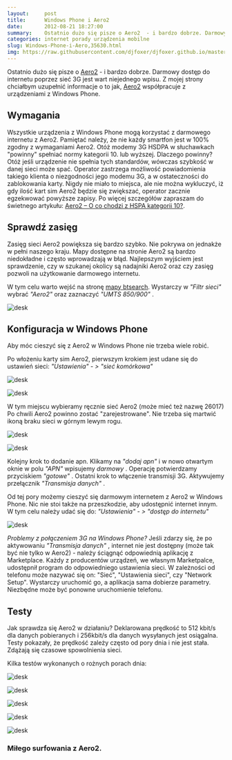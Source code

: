 ```yaml
---
layout:     post
title:      Windows Phone i Aero2
date:       2012-08-21 18:27:00
summary:    Ostatnio dużo się pisze o Aero2  - i bardzo dobrze. Darmowy dostęp do internetu poprzez sieć 3G jest wart niejednego wpisu. Z mojej strony chciałbym uzupełnić informacje o to jak, Aero2  współpracuje z urządzeniami z Windows Phone.WymaganiaWszystkie urządzenia z Windows Phone mogą korzystać z darmowego internetu z Aero2. Pamiętać należy, że nie każdy smartfon jest w 100% zgodny z wymaganiami Aero2...
categories: internet porady urządzenia mobilne
slug: Windows-Phone-i-Aero,35630.html
img: https://raw.githubusercontent.com/djfoxer/djfoxer.github.io/master/_img/2012-8-21-_138_/g_-_-x-_-_-_x20120821174755_0.png
---
```




Ostatnio dużo się pisze o [Aero2](http://www.aero2.pl/)  - i bardzo dobrze. Darmowy dostęp do internetu poprzez sieć 3G jest wart niejednego wpisu. Z mojej strony chciałbym uzupełnić informacje o to jak, [Aero2](http://www.aero2.pl/)  współpracuje z urządzeniami z Windows Phone.



## Wymagania



Wszystkie urządzenia z Windows Phone mogą korzystać z darmowego internetu z Aero2. Pamiętać należy, że nie każdy smartfon jest w 100% zgodny z wymaganiami Aero2. Otóż modemy 3G HSDPA  w słuchawkach "powinny" spełniać normy kategorii 10. lub wyższej. Dlaczego powinny? Otóż jeśli urządzenie nie spełnia tych standardów, wówczas szybkość w danej sieci może spać. Operator zastrzega możliwość powiadomienia takiego klienta o niezgodności jego modemu 3G, a w ostateczności do zablokowania karty. Nigdy nie miało to miejsca, ale nie można wykluczyć, iż gdy ilość kart sim Aero2 będzie się zwiększać, operator zacznie egzekwować powyższe zapisy.  Po więcej szczegółów zapraszam do świetnego artykułu: [Aero2 – O co chodzi z HSPA kategorii 10?](http://jdtech.pl/2011/11/aero2-o-co-chodzi-z-hspa-kategorii-10.html). 



## Sprawdź zasięg



Zasięg sieci Aero2 powiększa się bardzo szybko. Nie pokrywa on jednakże w pełni naszego kraju. Mapy dostępne na stronie Aero2 są bardzo niedokładne i często wprowadzają w błąd. Najlepszym wyjściem jest sprawdzenie, czy w szukanej okolicy są nadajniki Aero2 oraz czy zasięg pozwoli na użytkowanie darmowego internetu.

W tym celu warto wejść na stronę [mapy btsearch](http://mapa.btsearch.pl/).  Wystarczy w  *"Filtr sieci"*   wybrać  *"Aero2"*  oraz zaznaczyć  *"UMTS 850/900"* .



![desk](https://raw.githubusercontent.com/djfoxer/djfoxer.github.io/master/_img/2012-8-21-_138_/g_-_-x-_-_-_x20120821174755_0.png)





## Konfiguracja w Windows Phone



Aby móc cieszyć się z Aero2 w Windows Phone nie trzeba wiele robić.

Po włożeniu karty sim Aero2, pierwszym krokiem jest udane się do ustawień sieci:
 *"Ustawienia" - > "sieć komórkowa"*  



![desk](https://raw.githubusercontent.com/djfoxer/djfoxer.github.io/master/_img/2012-8-21-_138_/g_-_-x-_-_-_x20120821132659_0.jpg)


![desk](https://raw.githubusercontent.com/djfoxer/djfoxer.github.io/master/_img/2012-8-21-_138_/g_-_-x-_-_-_x20120821132704_0.jpg)



W tym miejscu wybieramy ręcznie sieć Aero2 (może mieć też nazwę 26017)
Po chwili Aero2 powinno zostać "zarejestrowane". Nie trzeba się martwić ikoną braku sieci w górnym lewym rogu. 



![desk](https://raw.githubusercontent.com/djfoxer/djfoxer.github.io/master/_img/2012-8-21-_138_/g_-_-x-_-_-_x20120821132719_0.jpg)


![desk](https://raw.githubusercontent.com/djfoxer/djfoxer.github.io/master/_img/2012-8-21-_138_/g_-_-x-_-_-_x20120821132727_0.jpg)



Kolejny krok to dodanie apn. Klikamy na  *"dodaj apn"*  i w nowo  otwartym oknie w polu  *"APN"*  wpisujemy  *darmowy* . Operację potwierdzamy przyciskiem  *"gotowe"* . Ostatni krok to włączenie transmisji 3G. Aktywujemy przełącznik  *"Transmisja danych"* .

Od tej pory możemy cieszyć się darmowym internetem z Aero2 w Windows Phone. Nic nie stoi także na przeszkodzie, aby udostępnić internet innym. 
W tym celu należy udać się do:
 *"Ustawienia" - > "dostęp do internetu"* 


![desk](https://raw.githubusercontent.com/djfoxer/djfoxer.github.io/master/_img/2012-8-21-_138_/g_-_-x-_-_-_x20120821132735_0.jpg)



 *Problemy z połączeniem 3G na Windows Phone?* 
Jeśli zdarzy się, że po aktywowaniu  *"Transmisja danych"* , internet nie jest dostępny (może tak być nie tylko w Aero2) - należy ściągnąć odpowiednią aplikację z Marketplace. Każdy z producentów urządzeń, we własnym Marketpalce, udostępnił program do odpowiedniego ustawienia sieci. W zależności od telefonu może nazywać się on: "Sieć", "Ustawienia sieci", czy "Network Setup". Wystarczy uruchomić go, a aplikacja sama dobierze parametry. Niezbędne może być ponowne uruchomienie telefonu. 



## Testy



Jak sprawdza się Aero2 w działaniu? Deklarowana prędkość to 512 kbit/s dla danych pobieranych i 256kbit/s dla danych wysyłanych jest osiągalna. Testy pokazały, że prędkość zależy często od pory dnia i nie jest stała. Zdążają się czasowe spowolnienia sieci.

Kilka testów wykonanych o rożnych porach dnia:


![desk](https://raw.githubusercontent.com/djfoxer/djfoxer.github.io/master/_img/2012-8-21-_138_/g_-_-x-_-_-_x20120821132742_0.jpg)




![desk](https://raw.githubusercontent.com/djfoxer/djfoxer.github.io/master/_img/2012-8-21-_138_/g_-_-x-_-_-_x20120821132801_0.jpg)


![desk](https://raw.githubusercontent.com/djfoxer/djfoxer.github.io/master/_img/2012-8-21-_138_/g_-_-x-_-_-_x20120821132813_0.jpg)




![desk](https://raw.githubusercontent.com/djfoxer/djfoxer.github.io/master/_img/2012-8-21-_138_/g_-_-x-_-_-_x20120821132819_0.jpg)




![desk](https://raw.githubusercontent.com/djfoxer/djfoxer.github.io/master/_img/2012-8-21-_138_/g_-_-x-_-_-_x20120821132826_0.jpg)





### Miłego surfowania z Aero2.

